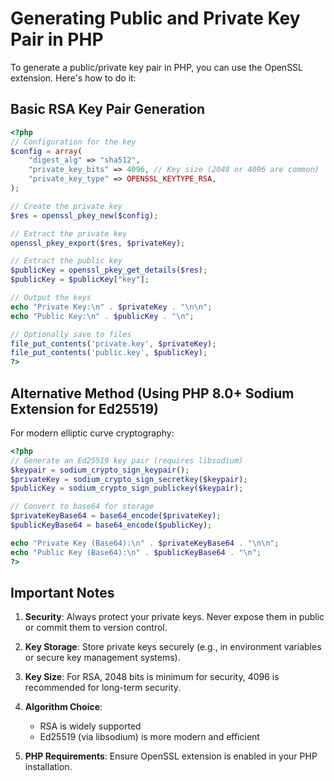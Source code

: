 # Generating Public and Private Key Pair in PHP

To generate a public/private key pair in PHP, you can use the OpenSSL extension. Here's how to do it:

## Basic RSA Key Pair Generation

```php
<?php
// Configuration for the key
$config = array(
    "digest_alg" => "sha512",
    "private_key_bits" => 4096, // Key size (2048 or 4096 are common)
    "private_key_type" => OPENSSL_KEYTYPE_RSA,
);

// Create the private key
$res = openssl_pkey_new($config);

// Extract the private key
openssl_pkey_export($res, $privateKey);

// Extract the public key
$publicKey = openssl_pkey_get_details($res);
$publicKey = $publicKey["key"];

// Output the keys
echo "Private Key:\n" . $privateKey . "\n\n";
echo "Public Key:\n" . $publicKey . "\n";

// Optionally save to files
file_put_contents('private.key', $privateKey);
file_put_contents('public.key', $publicKey);
?>
```

## Alternative Method (Using PHP 8.0+ Sodium Extension for Ed25519)

For modern elliptic curve cryptography:

```php
<?php
// Generate an Ed25519 key pair (requires libsodium)
$keypair = sodium_crypto_sign_keypair();
$privateKey = sodium_crypto_sign_secretkey($keypair);
$publicKey = sodium_crypto_sign_publickey($keypair);

// Convert to base64 for storage
$privateKeyBase64 = base64_encode($privateKey);
$publicKeyBase64 = base64_encode($publicKey);

echo "Private Key (Base64):\n" . $privateKeyBase64 . "\n\n";
echo "Public Key (Base64):\n" . $publicKeyBase64 . "\n";
?>
```

## Important Notes

1. **Security**: Always protect your private keys. Never expose them in public or commit them to version control.

2. **Key Storage**: Store private keys securely (e.g., in environment variables or secure key management systems).

3. **Key Size**: For RSA, 2048 bits is minimum for security, 4096 is recommended for long-term security.

4. **Algorithm Choice**: 
   - RSA is widely supported
   - Ed25519 (via libsodium) is more modern and efficient

5. **PHP Requirements**: Ensure OpenSSL extension is enabled in your PHP installation.

